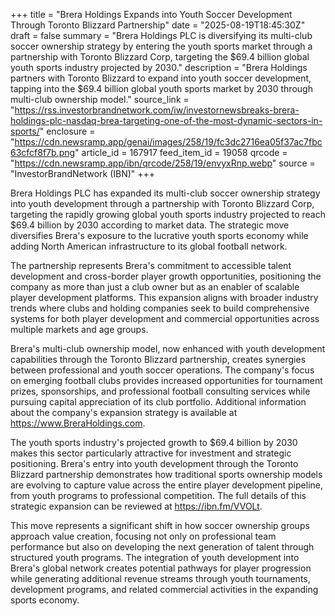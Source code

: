 +++
title = "Brera Holdings Expands into Youth Soccer Development Through Toronto Blizzard Partnership"
date = "2025-08-19T18:45:30Z"
draft = false
summary = "Brera Holdings PLC is diversifying its multi-club soccer ownership strategy by entering the youth sports market through a partnership with Toronto Blizzard Corp, targeting the $69.4 billion global youth sports industry projected by 2030."
description = "Brera Holdings partners with Toronto Blizzard to expand into youth soccer development, tapping into the $69.4 billion global youth sports market by 2030 through multi-club ownership model."
source_link = "https://rss.investorbrandnetwork.com/iw/investornewsbreaks-brera-holdings-plc-nasdaq-brea-targeting-one-of-the-most-dynamic-sectors-in-sports/"
enclosure = "https://cdn.newsramp.app/genai/images/258/19/fc3dc2716ea05f37ac7fbc63cfcf8f7b.png"
article_id = 167917
feed_item_id = 19058
qrcode = "https://cdn.newsramp.app/ibn/qrcode/258/19/envyxRnp.webp"
source = "InvestorBrandNetwork (IBN)"
+++

<p>Brera Holdings PLC has expanded its multi-club soccer ownership strategy into youth development through a partnership with Toronto Blizzard Corp, targeting the rapidly growing global youth sports industry projected to reach $69.4 billion by 2030 according to market data. The strategic move diversifies Brera's exposure to the lucrative youth sports economy while adding North American infrastructure to its global football network.</p><p>The partnership represents Brera's commitment to accessible talent development and cross-border player growth opportunities, positioning the company as more than just a club owner but as an enabler of scalable player development platforms. This expansion aligns with broader industry trends where clubs and holding companies seek to build comprehensive systems for both player development and commercial opportunities across multiple markets and age groups.</p><p>Brera's multi-club ownership model, now enhanced with youth development capabilities through the Toronto Blizzard partnership, creates synergies between professional and youth soccer operations. The company's focus on emerging football clubs provides increased opportunities for tournament prizes, sponsorships, and professional football consulting services while pursuing capital appreciation of its club portfolio. Additional information about the company's expansion strategy is available at <a href="https://www.BreraHoldings.com" rel="nofollow" target="_blank">https://www.BreraHoldings.com</a>.</p><p>The youth sports industry's projected growth to $69.4 billion by 2030 makes this sector particularly attractive for investment and strategic positioning. Brera's entry into youth development through the Toronto Blizzard partnership demonstrates how traditional sports ownership models are evolving to capture value across the entire player development pipeline, from youth programs to professional competition. The full details of this strategic expansion can be reviewed at <a href="https://ibn.fm/VVOLt" rel="nofollow" target="_blank">https://ibn.fm/VVOLt</a>.</p><p>This move represents a significant shift in how soccer ownership groups approach value creation, focusing not only on professional team performance but also on developing the next generation of talent through structured youth programs. The integration of youth development into Brera's global network creates potential pathways for player progression while generating additional revenue streams through youth tournaments, development programs, and related commercial activities in the expanding sports economy.</p>